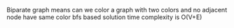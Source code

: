 Biparate graph means can we color a graph with two colors and no adjacent node have same color
bfs based solution time complexity is O(V+E)